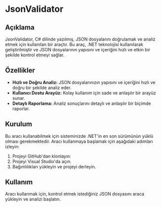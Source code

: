 # JsonValidator

## Açıklama
JsonValidator, C# dilinde yazılmış, JSON dosyalarını doğrulamak ve analiz etmek için kullanılan bir araçtır. Bu araç, .NET teknolojisi kullanılarak geliştirilmiştir ve JSON dosyalarının yapısını ve içeriğini hızlı ve etkin bir şekilde kontrol etmeyi sağlar.

## Özellikler
- **Hızlı ve Doğru Analiz:** JSON dosyalarınızın yapısını ve içeriğini hızlı ve doğru bir şekilde analiz eder.
- **Kullanıcı Dostu Arayüz:** Kolay kullanım için sade ve anlaşılır bir arayüz sunar.
- **Detaylı Raporlama:** Analiz sonuçlarını detaylı ve anlaşılır bir biçimde raporlar.

## Kurulum
Bu aracı kullanabilmek için sisteminizde .NET'in en son sürümünün yüklü olması gerekmektedir. Aracı kullanmaya başlamak için aşağıdaki adımları izleyin:
1. Projeyi GitHub'dan klonlayın:
2. Projeyi Visual Studio'da açın.
3. Bağımlılıkları yükleyin ve projeyi derleyin.

## Kullanım
Aracı kullanmak için, kontrol etmek istediğiniz JSON dosyasını araca yükleyin ve analizi başlatın.

